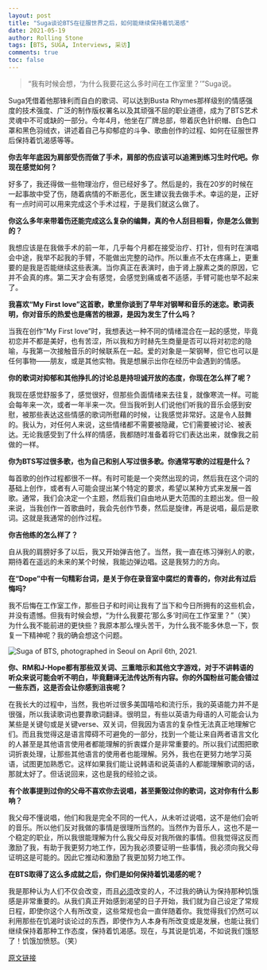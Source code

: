```yaml
---
layout: post
title: "Suga谈论BTS在征服世界之后，如何能继续保持着饥渴感"
date: 2021-05-19
author: Rolling Stone
tags: [BTS, SUGA, Interviews, 采访]
comments: true
toc: false
---
```


> “我有时候会想，‘为什么我要花这么多时间在工作室里？’”Suga说。

Suga凭借着他那锋利而自白的歌词、可以达到Busta Rhymes那样级别的情感强度的技术强度、广泛的制作版权署名以及其顽强不屈的职业道德，成为了BTS艺术灵魂中不可或缺的一部分。今年4月，他坐在厂牌总部，带着灰色针织帽、白色口罩和黑色羽绒衣，讲述着自己与抑郁症的斗争、歌曲创作的过程、如何在征服世界后保持着饥渴感等等。

**你去年年底因为肩部受伤而做了手术，肩部的伤应该可以追溯到练习生时代吧。你现在感觉如何？**

好多了，我还得做一些物理治疗，但已经好多了。然后是的，我在20岁的时候在一起事故中受了伤，随着病情的不断恶化，医生建议我去做手术。幸运的是，正好有一点时间可以用来完成这个手术过程，于是我们就这么做了。

**你这么多年来带着伤还能完成这么复杂的编舞，真的令人刮目相看，你是怎么做到的？**

我想应该是在我做手术的前一年，几乎每个月都在接受治疗、打针，但有时在演唱会中途，我举不起我的手臂，不能做出完整的动作。所以重点不太在疼痛上，更重要的是我是否能继续这些表演。当你真正在表演时，由于肾上腺素之类的原因，它并不会真的疼。第二天才会有感觉，会感觉到痛或者不适感，手臂可能也举不起来了。

**我喜欢“My First love”这首歌，歌里你谈到了早年对钢琴和音乐的迷恋。歌词表明，你对音乐的热爱也是痛苦的根源，是因为发生了什么吗？**

当我在创作“My First love”时，我想表达一种不同的情绪混合在一起的感觉，毕竟初恋并不都是美好，也有苦涩，所以我和方时赫先生商量是否可以将对初恋的隐喻，与我第一次接触音乐的时候联系在一起。爱的对象是一架钢琴，但它也可以是任何事物——朋友，或是其他实物。我是想展示出你在经历中会遇到的情感。

**你的歌词对抑郁和其他挣扎的讨论总是持坦诚开放的态度，你现在怎么样了呢？**

我现在感觉舒服多了，感觉很好，但那些负面情绪来去往复，就像寒流一样。可能会每年来一次，或者一年半来一次。但当我听到人们说他们听我的音乐会感到安慰，被那些表达这些情感的歌词所慰藉的时候，让我感觉非常好。这是令人鼓舞的。我认为，对任何人来说，这些情绪都不需要被隐藏，它们需要被讨论、被表达。无论我感受到了什么样的情感，我都随时准备着将它们表达出来，就像我之前做的一样。

**你为BTS写过很多歌，也为自己和别人写过很多歌。你通常写歌的过程是什么？**

每首歌的创作过程都很不一样。有时可能是一个突然出现的词，然后我在这个词的基础上创作，或者有人可能会提出某个特定的要求，希望以某种方式来发展一首歌。通常，我们会决定一个主题，然后我们自由地从更大范围的主题出发。但一般来说，当我创作一首歌曲时，我会先创作节奏，然后是旋律，再是说唱，最后是歌词。这就是我通常的创作过程。

**你吉他练的怎么样了？**

自从我的肩膀好多了以后，我又开始弹吉他了。当然，我一直在练习弹别人的歌，期待着在遥远的未来的某个时候，我能边弹边唱。这是我努力的方向。

**在“Dope”中有一句精彩台词，是关于你在录音室中腐烂的青春的，你对此有过后悔吗?**

我不后悔在工作室工作，那些日子和时间让我有了当下和今日所拥有的这些机会，并没有遗憾。但我有时候会想，“为什么我要花‘那么多’时间在工作室里？”（笑）为什么我不能前进的更快些？我原本那么埋头苦干，为什么我不能多休息一下，恢复一下精神呢？我的确会想这个问题。

![Suga of BTS, photographed in Seoul on April 6th, 2021.](https://tva1.sinaimg.cn/large/008i3skNgy1gqo1wep1djj30u010enpd.jpg)

**你、RM和J-Hope都有那些双关词、三重暗示和其他文字游戏，对于不讲韩语的听众来说可能会听不明白，毕竟翻译无法传达所有内容。你的外国粉丝可能会错过一些东西，这是否会让你感到沮丧呢？**

在我长大的过程中，当然，我也听过很多美国嘻哈和流行乐，我的英语能力并不是很强，所以我读歌词也要靠歌词翻译。很明显，有些以英语为母语的人可能会认为某些是关键句或是关键verse、双关词，但我因为语言的复杂性无法真正地理解它们。而且我觉得这是语言障碍不可避免的一部分，找到一个能让来自两者语言文化的人甚至是其他语言使用者都能理解的折衷媒介是非常重要的。所以我们试图把歌词折衷处理，让那些其他语言的使用者也能理解。另外，我也在更努力地学习英语，试图更加熟悉它。这样如果我们能让说韩语和说英语的人都能理解歌词的话，那就太好了。但话说回来，这也是我的经验之谈。

**有个故事提到过你的父母不喜欢你去说唱，甚至撕毁过你的歌词，这对你有什么影响？**

我父母不懂说唱，他们和我是完全不同的一代人，从未听过说唱，这不是他们会听的音乐。所以他们反对我做的事情是很理所当然的。当然作为音乐人，这也不是一个稳定的职业，所以我很能理解为什么我父母反对我所做的事情。但我觉得这反而激励了我，有助于我更努力地工作，因为我必须要证明一些事情，我必须向我父母证明这是可能的。因此它推动和激励了我更加努力地工作。

**在BTS取得了这么多成就之后，你们是如何保持着饥渴感的呢？**

我是那种认为人们不仅会改变，而且<u>必须</u>改变的人，不过我的确认为保持那种饥饿感是非常重要的。从我们真正开始感到渴望的日子开始，我们就为自己设定了常规日程，即使你这个人有所改变，这些常规也会一直伴随着你。我觉得我们仍然可以利用那些在饥渴时谈论过的东西，即使作为人本身有所改变或是发展，也能让我们继续保持着那种工作态度，保持着饥渴感。现在，与其说是饥渴，不如说我们饿怒了！饥饿加愤怒。（笑）

[原文链接](https://www.rollingstone.com/music/music-features/suga-bts-band-cover-story-interview-dope-my-first-love-1167260/)